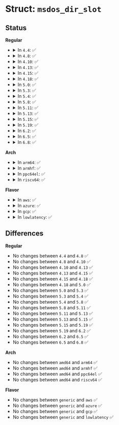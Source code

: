 # Struct: <code>msdos_dir_slot</code>

## Status
<b>Regular</b>
<ul>
<li>
<details>
<summary>In <code>4.4</code>: ✅</summary>

```c
struct msdos_dir_slot {
    __u8 id;
    __u8 name0_4[10];
    __u8 attr;
    __u8 reserved;
    __u8 alias_checksum;
    __u8 name5_10[12];
    __le16 start;
    __u8 name11_12[4];
};
```
</details>
</li>
<li>
<details>
<summary>In <code>4.8</code>: ✅</summary>

```c
struct msdos_dir_slot {
    __u8 id;
    __u8 name0_4[10];
    __u8 attr;
    __u8 reserved;
    __u8 alias_checksum;
    __u8 name5_10[12];
    __le16 start;
    __u8 name11_12[4];
};
```
</details>
</li>
<li>
<details>
<summary>In <code>4.10</code>: ✅</summary>

```c
struct msdos_dir_slot {
    __u8 id;
    __u8 name0_4[10];
    __u8 attr;
    __u8 reserved;
    __u8 alias_checksum;
    __u8 name5_10[12];
    __le16 start;
    __u8 name11_12[4];
};
```
</details>
</li>
<li>
<details>
<summary>In <code>4.13</code>: ✅</summary>

```c
struct msdos_dir_slot {
    __u8 id;
    __u8 name0_4[10];
    __u8 attr;
    __u8 reserved;
    __u8 alias_checksum;
    __u8 name5_10[12];
    __le16 start;
    __u8 name11_12[4];
};
```
</details>
</li>
<li>
<details>
<summary>In <code>4.15</code>: ✅</summary>

```c
struct msdos_dir_slot {
    __u8 id;
    __u8 name0_4[10];
    __u8 attr;
    __u8 reserved;
    __u8 alias_checksum;
    __u8 name5_10[12];
    __le16 start;
    __u8 name11_12[4];
};
```
</details>
</li>
<li>
<details>
<summary>In <code>4.18</code>: ✅</summary>

```c
struct msdos_dir_slot {
    __u8 id;
    __u8 name0_4[10];
    __u8 attr;
    __u8 reserved;
    __u8 alias_checksum;
    __u8 name5_10[12];
    __le16 start;
    __u8 name11_12[4];
};
```
</details>
</li>
<li>
<details>
<summary>In <code>5.0</code>: ✅</summary>

```c
struct msdos_dir_slot {
    __u8 id;
    __u8 name0_4[10];
    __u8 attr;
    __u8 reserved;
    __u8 alias_checksum;
    __u8 name5_10[12];
    __le16 start;
    __u8 name11_12[4];
};
```
</details>
</li>
<li>
<details>
<summary>In <code>5.3</code>: ✅</summary>

```c
struct msdos_dir_slot {
    __u8 id;
    __u8 name0_4[10];
    __u8 attr;
    __u8 reserved;
    __u8 alias_checksum;
    __u8 name5_10[12];
    __le16 start;
    __u8 name11_12[4];
};
```
</details>
</li>
<li>
<details>
<summary>In <code>5.4</code>: ✅</summary>

```c
struct msdos_dir_slot {
    __u8 id;
    __u8 name0_4[10];
    __u8 attr;
    __u8 reserved;
    __u8 alias_checksum;
    __u8 name5_10[12];
    __le16 start;
    __u8 name11_12[4];
};
```
</details>
</li>
<li>
<details>
<summary>In <code>5.8</code>: ✅</summary>

```c
struct msdos_dir_slot {
    __u8 id;
    __u8 name0_4[10];
    __u8 attr;
    __u8 reserved;
    __u8 alias_checksum;
    __u8 name5_10[12];
    __le16 start;
    __u8 name11_12[4];
};
```
</details>
</li>
<li>
<details>
<summary>In <code>5.11</code>: ✅</summary>

```c
struct msdos_dir_slot {
    __u8 id;
    __u8 name0_4[10];
    __u8 attr;
    __u8 reserved;
    __u8 alias_checksum;
    __u8 name5_10[12];
    __le16 start;
    __u8 name11_12[4];
};
```
</details>
</li>
<li>
<details>
<summary>In <code>5.13</code>: ✅</summary>

```c
struct msdos_dir_slot {
    __u8 id;
    __u8 name0_4[10];
    __u8 attr;
    __u8 reserved;
    __u8 alias_checksum;
    __u8 name5_10[12];
    __le16 start;
    __u8 name11_12[4];
};
```
</details>
</li>
<li>
<details>
<summary>In <code>5.15</code>: ✅</summary>

```c
struct msdos_dir_slot {
    __u8 id;
    __u8 name0_4[10];
    __u8 attr;
    __u8 reserved;
    __u8 alias_checksum;
    __u8 name5_10[12];
    __le16 start;
    __u8 name11_12[4];
};
```
</details>
</li>
<li>
<details>
<summary>In <code>5.19</code>: ✅</summary>

```c
struct msdos_dir_slot {
    __u8 id;
    __u8 name0_4[10];
    __u8 attr;
    __u8 reserved;
    __u8 alias_checksum;
    __u8 name5_10[12];
    __le16 start;
    __u8 name11_12[4];
};
```
</details>
</li>
<li>
<details>
<summary>In <code>6.2</code>: ✅</summary>

```c
struct msdos_dir_slot {
    __u8 id;
    __u8 name0_4[10];
    __u8 attr;
    __u8 reserved;
    __u8 alias_checksum;
    __u8 name5_10[12];
    __le16 start;
    __u8 name11_12[4];
};
```
</details>
</li>
<li>
<details>
<summary>In <code>6.5</code>: ✅</summary>

```c
struct msdos_dir_slot {
    __u8 id;
    __u8 name0_4[10];
    __u8 attr;
    __u8 reserved;
    __u8 alias_checksum;
    __u8 name5_10[12];
    __le16 start;
    __u8 name11_12[4];
};
```
</details>
</li>
<li>
<details>
<summary>In <code>6.8</code>: ✅</summary>

```c
struct msdos_dir_slot {
    __u8 id;
    __u8 name0_4[10];
    __u8 attr;
    __u8 reserved;
    __u8 alias_checksum;
    __u8 name5_10[12];
    __le16 start;
    __u8 name11_12[4];
};
```
</details>
</li>
</ul>
<b>Arch</b>
<ul>
<li>
<details>
<summary>In <code>arm64</code>: ✅</summary>

```c
struct msdos_dir_slot {
    __u8 id;
    __u8 name0_4[10];
    __u8 attr;
    __u8 reserved;
    __u8 alias_checksum;
    __u8 name5_10[12];
    __le16 start;
    __u8 name11_12[4];
};
```
</details>
</li>
<li>
<details>
<summary>In <code>armhf</code>: ✅</summary>

```c
struct msdos_dir_slot {
    __u8 id;
    __u8 name0_4[10];
    __u8 attr;
    __u8 reserved;
    __u8 alias_checksum;
    __u8 name5_10[12];
    __le16 start;
    __u8 name11_12[4];
};
```
</details>
</li>
<li>
<details>
<summary>In <code>ppc64el</code>: ✅</summary>

```c
struct msdos_dir_slot {
    __u8 id;
    __u8 name0_4[10];
    __u8 attr;
    __u8 reserved;
    __u8 alias_checksum;
    __u8 name5_10[12];
    __le16 start;
    __u8 name11_12[4];
};
```
</details>
</li>
<li>
<details>
<summary>In <code>riscv64</code>: ✅</summary>

```c
struct msdos_dir_slot {
    __u8 id;
    __u8 name0_4[10];
    __u8 attr;
    __u8 reserved;
    __u8 alias_checksum;
    __u8 name5_10[12];
    __le16 start;
    __u8 name11_12[4];
};
```
</details>
</li>
</ul>
<b>Flavor</b>
<ul>
<li>
<details>
<summary>In <code>aws</code>: ✅</summary>

```c
struct msdos_dir_slot {
    __u8 id;
    __u8 name0_4[10];
    __u8 attr;
    __u8 reserved;
    __u8 alias_checksum;
    __u8 name5_10[12];
    __le16 start;
    __u8 name11_12[4];
};
```
</details>
</li>
<li>
<details>
<summary>In <code>azure</code>: ✅</summary>

```c
struct msdos_dir_slot {
    __u8 id;
    __u8 name0_4[10];
    __u8 attr;
    __u8 reserved;
    __u8 alias_checksum;
    __u8 name5_10[12];
    __le16 start;
    __u8 name11_12[4];
};
```
</details>
</li>
<li>
<details>
<summary>In <code>gcp</code>: ✅</summary>

```c
struct msdos_dir_slot {
    __u8 id;
    __u8 name0_4[10];
    __u8 attr;
    __u8 reserved;
    __u8 alias_checksum;
    __u8 name5_10[12];
    __le16 start;
    __u8 name11_12[4];
};
```
</details>
</li>
<li>
<details>
<summary>In <code>lowlatency</code>: ✅</summary>

```c
struct msdos_dir_slot {
    __u8 id;
    __u8 name0_4[10];
    __u8 attr;
    __u8 reserved;
    __u8 alias_checksum;
    __u8 name5_10[12];
    __le16 start;
    __u8 name11_12[4];
};
```
</details>
</li>
</ul>

## Differences
<b>Regular</b>
<ul>
<li>
No changes between <code>4.4</code> and <code>4.8</code> ✅
</li>
<li>
No changes between <code>4.8</code> and <code>4.10</code> ✅
</li>
<li>
No changes between <code>4.10</code> and <code>4.13</code> ✅
</li>
<li>
No changes between <code>4.13</code> and <code>4.15</code> ✅
</li>
<li>
No changes between <code>4.15</code> and <code>4.18</code> ✅
</li>
<li>
No changes between <code>4.18</code> and <code>5.0</code> ✅
</li>
<li>
No changes between <code>5.0</code> and <code>5.3</code> ✅
</li>
<li>
No changes between <code>5.3</code> and <code>5.4</code> ✅
</li>
<li>
No changes between <code>5.4</code> and <code>5.8</code> ✅
</li>
<li>
No changes between <code>5.8</code> and <code>5.11</code> ✅
</li>
<li>
No changes between <code>5.11</code> and <code>5.13</code> ✅
</li>
<li>
No changes between <code>5.13</code> and <code>5.15</code> ✅
</li>
<li>
No changes between <code>5.15</code> and <code>5.19</code> ✅
</li>
<li>
No changes between <code>5.19</code> and <code>6.2</code> ✅
</li>
<li>
No changes between <code>6.2</code> and <code>6.5</code> ✅
</li>
<li>
No changes between <code>6.5</code> and <code>6.8</code> ✅
</li>
</ul>
<b>Arch</b>
<ul>
<li>
No changes between <code>amd64</code> and <code>arm64</code> ✅
</li>
<li>
No changes between <code>amd64</code> and <code>armhf</code> ✅
</li>
<li>
No changes between <code>amd64</code> and <code>ppc64el</code> ✅
</li>
<li>
No changes between <code>amd64</code> and <code>riscv64</code> ✅
</li>
</ul>
<b>Flavor</b>
<ul>
<li>
No changes between <code>generic</code> and <code>aws</code> ✅
</li>
<li>
No changes between <code>generic</code> and <code>azure</code> ✅
</li>
<li>
No changes between <code>generic</code> and <code>gcp</code> ✅
</li>
<li>
No changes between <code>generic</code> and <code>lowlatency</code> ✅
</li>
</ul>
